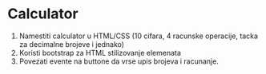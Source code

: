 # Calculator

1.	Namestiti calculator u HTML/CSS (10 cifara, 4 racunske operacije, tacka za decimalne brojeve i jednako)
2.	Koristi bootstrap za HTML stilizovanje elemenata
3.	Povezati evente na buttone da vrse upis brojeva i racunanje.

